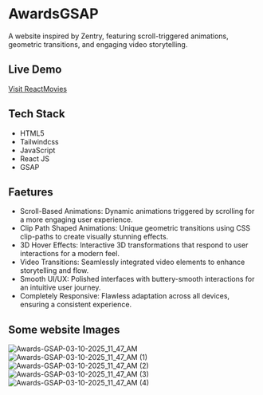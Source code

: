 # AwardsGSAP
 A website inspired by Zentry,  featuring scroll-triggered animations, geometric transitions, and engaging video storytelling.

## Live Demo
[Visit ReactMovies](https://twicke.github.io/AwardsGSAP/)

## Tech Stack
- HTML5
- Tailwindcss
- JavaScript
- React JS
- GSAP

## Faetures
 - Scroll-Based Animations: Dynamic animations triggered by scrolling for a more engaging user experience.
 - Clip Path Shaped Animations: Unique geometric transitions using CSS clip-paths to create visually stunning effects.
 - 3D Hover Effects: Interactive 3D transformations that respond to user interactions for a modern feel.
 - Video Transitions: Seamlessly integrated video elements to enhance storytelling and flow.
 - Smooth UI/UX: Polished interfaces with buttery-smooth interactions for an intuitive user journey.
 - Completely Responsive: Flawless adaptation across all devices, ensuring a consistent experience.

## Some website Images
![Awards-GSAP-03-10-2025_11_47_AM](https://github.com/user-attachments/assets/36dd2681-4ac3-4a1a-9eb0-bb04dfaeab02)
![Awards-GSAP-03-10-2025_11_47_AM (1)](https://github.com/user-attachments/assets/8cb8dc51-4c9d-439a-adf8-a1ecce5cd612)
![Awards-GSAP-03-10-2025_11_47_AM (2)](https://github.com/user-attachments/assets/5ffe7cbb-3357-4a91-84d1-9bfefa3bc91f)
![Awards-GSAP-03-10-2025_11_47_AM (3)](https://github.com/user-attachments/assets/6c6f4ce4-866f-492f-b667-601d2c0b9fc0)
![Awards-GSAP-03-10-2025_11_47_AM (4)](https://github.com/user-attachments/assets/3d134aec-7877-4a66-a1fc-e03182757cfa)
